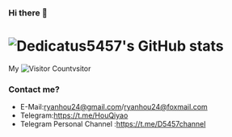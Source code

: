 ### Hi there 👋
# ![Dedicatus5457's GitHub stats](https://github-readme-stats.vercel.app/api?username=Dedicatus5457&show_icons=true&theme=tokyonight)
 My ![Visitor Count](https://profile-counter.glitch.me/Dedicatus5457/count.svg)vsitor
### Contact me?
- E-Mail:ryanhou24@gmail.com/ryanhou24@foxmail.com
- Telegram:https://t.me/HouQiyao
- Telegram Personal Channel :https://t.me/D5457channel
<!--
**Dedicatus5457/Dedicatus5457** is a ✨ _special_ ✨ repository because its `README.md` (this file) appears on your GitHub profile.

Here are some ideas to get you started:

- 🔭 I’m currently working on ...
- 🌱 I’m currently learning ...
- 👯 I’m looking to collaborate on ...
- 🤔 I’m looking for help with ...
- 💬 Ask me about ...
- 📫 How to reach me: ...
- 😄 Pronouns: ...
- ⚡ Fun fact: ...
-->
